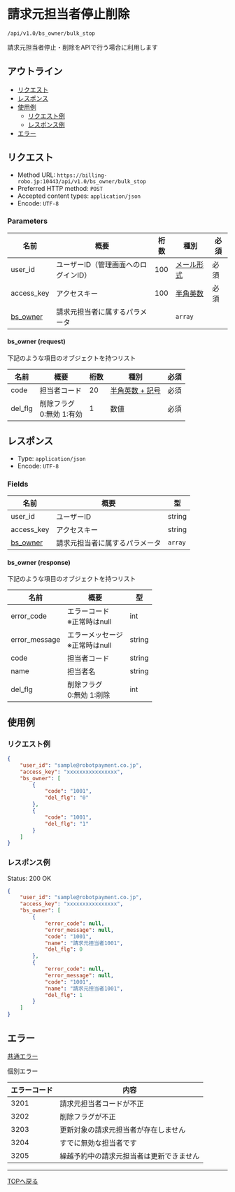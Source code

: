 # 請求元担当者停止削除

`/api/v1.0/bs_owner/bulk_stop`

請求元担当者停止・削除をAPIで行う場合に利用します

## アウトライン

- [リクエスト](#リクエスト)
- [レスポンス](#レスポンス)
- [使用例](#使用例)
  - [リクエスト例](#リクエスト例)
  - [レスポンス例](#レスポンス例)
- [エラー](#エラー)

## リクエスト
- Method URL: `https://billing-robo.jp:10443/api/v1.0/bs_owner/bulk_stop`
- Preferred HTTP method: `POST`
- Accepted content types: `application/json`
- Encode: `UTF-8`

### Parameters

| 名前                         | 概要                                 | 桁数 | 種別                              | 必須 |
| ---------------------------- | ------------------------------------ | ---- | --------------------------------- | ---- |
| user_id                      | ユーザーID（管理画面へのログインID） | 100  | [メール形式](../../index.md#種別) | 必須 |
| access_key                   | アクセスキー                         | 100  | [半角英数](../../index.md#種別)   | 必須 |
| [bs_owner](#bsowner-request) | 請求元担当者に属するパラメータ       |      | `array`                 |      |

#### bs_owner (request)

下記のような項目のオブジェクトを持つリスト

| 名前    | 概要                          | 桁数 | 種別                                   | 必須 |
| ------- | ----------------------------- | ---- | -------------------------------------- | ---- |
| code    | 担当者コード                  | 20   | [半角英数 + 記号](../../index.md#種別) | 必須 |
| del_flg | 削除フラグ <br> 0:無効 1:有効 | 1    | 数値                                   | 必須 |


## レスポンス

- Type: `application/json`
- Encode: `UTF-8`

### Fields

| 名前                          | 概要                           | 型                |
| ----------------------------- | ------------------------------ | ----------------- |
| user_id                       | ユーザーID                     | string            |
| access_key                    | アクセスキー                   | string            |
| [bs_owner](#bsowner-response) | 請求元担当者に属するパラメータ | `array` |

#### bs_owner (response)

下記のような項目のオブジェクトを持つリスト

| 名前          | 概要                                | 型     |
| ------------- | ----------------------------------- | ------ |
| error_code    | エラーコード <br> ※正常時はnull     | int    |
| error_message | エラーメッセージ <br> ※正常時はnull | string |
| code          | 担当者コード                        | string |
| name          | 担当者名                            | string |
| del_flg       | 削除フラグ <br> 0:無効 1:削除       | int    |


## 使用例

### リクエスト例

```json
{
    "user_id": "sample@robotpayment.co.jp",
    "access_key": "xxxxxxxxxxxxxxxx",
    "bs_owner": [
        {
            "code": "1001",
            "del_flg": "0"
        },
        {
            "code": "1001",
            "del_flg": "1"
        }
    ]
}
```

### レスポンス例

Status: 200 OK

```json
{
    "user_id": "sample@robotpayment.co.jp",
    "access_key": "xxxxxxxxxxxxxxxx",
    "bs_owner": [
        {
            "error_code": null,
            "error_message": null,
            "code": "1001",
            "name": "請求元担当者1001",
            "del_flg": 0
        },
        {
            "error_code": null,
            "error_message": null,
            "code": "1001",
            "name": "請求元担当者1001",
            "del_flg": 1
        }
    ]
}
```

## エラー

[共通エラー](../../index.md#共通エラー)

個別エラー

| エラーコード | 内容                                     |
| ------------ | ---------------------------------------- |
| 3201         | 請求元担当者コードが不正                 |
| 3202         | 削除フラグが不正                         |
| 3203         | 更新対象の請求元担当者が存在しません     |
| 3204         | すでに無効な担当者です                   |
| 3205         | 繰越予約中の請求元担当者は更新できません |

----

[TOPへ戻る](../../index.md)